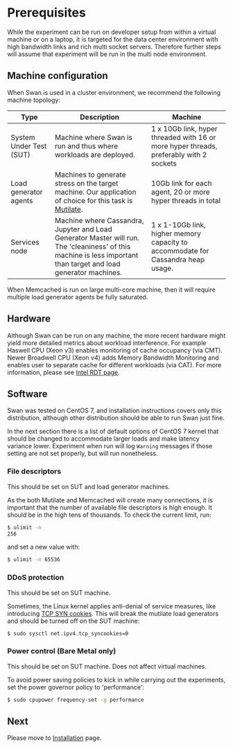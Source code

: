 <!--
 Copyright (c) 2017 Intel Corporation

 Licensed under the Apache License, Version 2.0 (the "License");
 you may not use this file except in compliance with the License.
 You may obtain a copy of the License at

      http://www.apache.org/licenses/LICENSE-2.0

 Unless required by applicable law or agreed to in writing, software
 distributed under the License is distributed on an "AS IS" BASIS,
 WITHOUT WARRANTIES OR CONDITIONS OF ANY KIND, either express or implied.
 See the License for the specific language governing permissions and
 limitations under the License.
-->

# Prerequisites

While the experiment can be run on developer setup from within a virtual machine or on a laptop, it is targeted for the data center environment with high bandwidth links and rich multi socket servers. Therefore further steps will assume that experiment will be run in the multi node environment.

## Machine configuration

When Swan is used in a cluster environment, we recommend the following machine topology:

| Type                  | Description                                                                                                                               | Machine                                                                                |
|-----------------------|-------------------------------------------------------------------------------------------------------------------------------------------|----------------------------------------------------------------------------------------|
| System Under Test (SUT)        | Machine where Swan is run and thus where workloads are deployed.                             | 1 x 10Gb link, hyper threaded with 16 or more hyper threads, preferably with 2 sockets |
| Load generator agents | Machines to generate stress on the target machine. Our application of choice for this task is [Mutilate](https://github.com/leverich/mutilate).                                                                                       | 10Gb link for each agent, 20 or more hyper threads in total                                       |
| Services node         | Machine where Cassandra, Jupyter and Load Generator Master will run. The 'cleaniness' of this machine is less important than target and load generator machines. | 1 x 1-10Gb link, higher memory capacity to accommodate for Cassandra heap usage.       |

When Memcached is run on large multi-core machine, then it will require multiple load generator agents be fully saturated.

## Hardware

Although Swan can be run on any machine, the more recent hardware might yield more detailed metrics about workload interference. For example Haswell CPU (Xeon v3) enables monitoring of cache occupancy (via CMT). Newer Broadwell CPU (Xeon v4) adds Memory Bandwidth Monitoring and enables user to separate cache for different workloads (via CAT). For more information, please see [Intel RDT page](http://www.intel.com/content/www/us/en/architecture-and-technology/resource-director-technology.html).
 
## Software

Swan was tested on CentOS 7, and installation instructions covers only this distribution, although other distribution should be able to run Swan just fine.

In the next section there is a list of default options of CentOS 7 kernel that should be changed to accommodate larger loads and make latency variance lower.
Experiment when run will log `Warning` messages if those setting are not set properly, but will run nonetheless.

### File descriptors
This should be set on SUT and load generator machines.

As the both Mutilate and Memcached will create many connections, it is important that the number of available file descriptors is high enough. It should be in the high tens of thousands.
To check the current limit, run:

```bash
$ ulimit -n
256
```

and set a new value with:

```bash
$ ulimit -n 65536
```

### DDoS protection
This should be set on SUT machine.

Sometimes, the Linux kernel applies anti-denial of service measures, like introducing [TCP SYN cookies](https://en.wikipedia.org/wiki/SYN_cookies). This will break the mutilate load generators and should be turned off on the SUT machine:

```bash
$ sudo sysctl net.ipv4.tcp_syncookies=0
```

### Power control (Bare Metal only)
This should be set on SUT machine. Does not affect virtual machines.

To avoid power saving policies to kick in while carrying out the experiments, set the power governor policy to 'performance':

```bash
$ sudo cpupower frequency-set -g performance
```

## Next
Please move to [Installation](installation.md) page.
